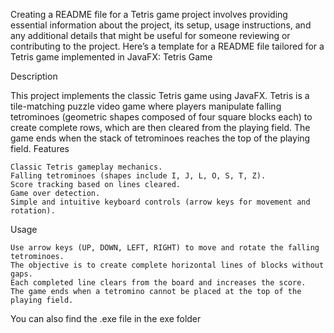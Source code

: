 Creating a README file for a Tetris game project involves providing essential information about the project, its setup, usage instructions, and any additional details that might be useful for someone reviewing or contributing to the project. Here’s a template for a README file tailored for a Tetris game implemented in JavaFX:
Tetris Game

Description

This project implements the classic Tetris game using JavaFX. Tetris is a tile-matching puzzle video game where players manipulate falling tetrominoes (geometric shapes composed of four square blocks each) to create complete rows, which are then cleared from the playing field. The game ends when the stack of tetrominoes reaches the top of the playing field.
Features

    Classic Tetris gameplay mechanics.
    Falling tetrominoes (shapes include I, J, L, O, S, T, Z).
    Score tracking based on lines cleared.
    Game over detection.
    Simple and intuitive keyboard controls (arrow keys for movement and rotation).
Usage

    Use arrow keys (UP, DOWN, LEFT, RIGHT) to move and rotate the falling tetrominoes.
    The objective is to create complete horizontal lines of blocks without gaps.
    Each completed line clears from the board and increases the score.
    The game ends when a tetromino cannot be placed at the top of the playing field.
You can also find the .exe file in the exe folder

